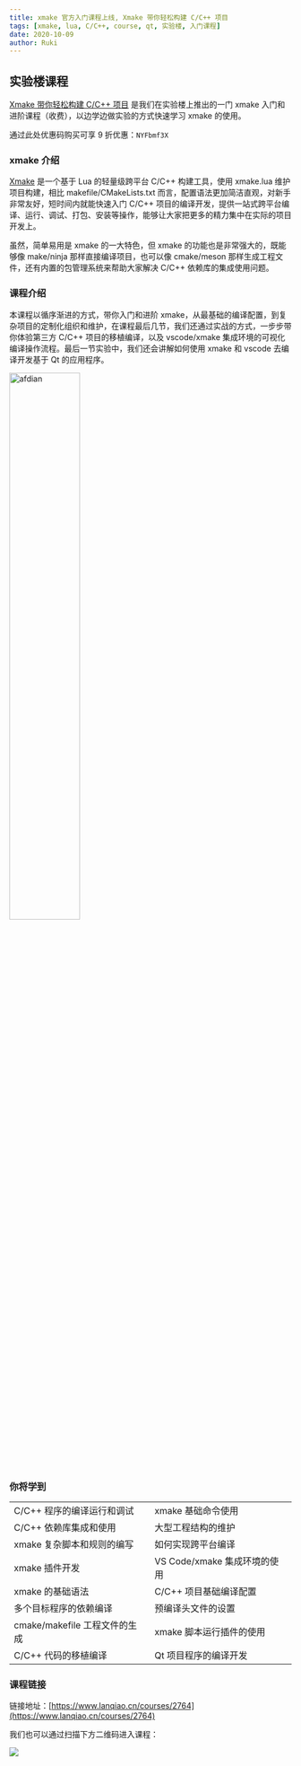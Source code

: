 ```yaml
---
title: xmake 官方入门课程上线, Xmake 带你轻松构建 C/C++ 项目
tags: [xmake, lua, C/C++, course, qt, 实验楼, 入门课程]
date: 2020-10-09
author: Ruki
---
```


## 实验楼课程

[Xmake 带你轻松构建 C/C++ 项目](https://www.lanqiao.cn/courses/2764) 是我们在实验楼上推出的一门 xmake 入门和进阶课程（收费），以边学边做实验的方式快速学习 xmake 的使用。

通过此处优惠码购买可享 9 折优惠：`NYFbmf3X`

### xmake 介绍

[Xmake](https://xmake.io) 是一个基于 Lua 的轻量级跨平台 C/C++ 构建工具，使用 xmake.lua 维护项目构建，相比 makefile/CMakeLists.txt 而言，配置语法更加简洁直观，对新手非常友好，短时间内就能快速入门 C/C++ 项目的编译开发，提供一站式跨平台编译、运行、调试、打包、安装等操作，能够让大家把更多的精力集中在实际的项目开发上。

虽然，简单易用是 xmake 的一大特色，但 xmake 的功能也是非常强大的，既能够像 make/ninja 那样直接编译项目，也可以像 cmake/meson 那样生成工程文件，还有内置的包管理系统来帮助大家解决 C/C++ 依赖库的集成使用问题。

### 课程介绍

本课程以循序渐进的方式，带你入门和进阶 xmake，从最基础的编译配置，到复杂项目的定制化组织和维护，在课程最后几节，我们还通过实战的方式，一步步带你体验第三方 C/C++ 项目的移植编译，以及 vscode/xmake 集成环境的可视化编译操作流程。最后一节实验中，我们还会讲解如何使用 xmake 和 vscode 去编译开发基于 Qt 的应用程序。

<a href="https://www.lanqiao.cn/courses/2764" target="_blank">
<img src="https://dn-simplecloud.shiyanlou.com/courses/uid214893-20200916-1600218561642" alt="afdian" width="50%" height="50%">
</a>

### 你将学到

|                               |                              |
| ---                           | ---                          |
| C/C++ 程序的编译运行和调试    | xmake 基础命令使用           |
| C/C++ 依赖库集成和使用        | 大型工程结构的维护           |
| xmake 复杂脚本和规则的编写    | 如何实现跨平台编译           |
| xmake 插件开发                | VS Code/xmake 集成环境的使用 |
| xmake 的基础语法              | C/C++ 项目基础编译配置       |
| 多个目标程序的依赖编译        | 预编译头文件的设置           |
| cmake/makefile 工程文件的生成 | xmake 脚本运行插件的使用     |
| C/C++ 代码的移植编译          | Qt 项目程序的编译开发        |

### 课程链接

链接地址：[https://www.lanqiao.cn/courses/2764](https://www.lanqiao.cn/courses/2764)

我们也可以通过扫描下方二维码进入课程：

![](/assets/img/xmake_course.png)
